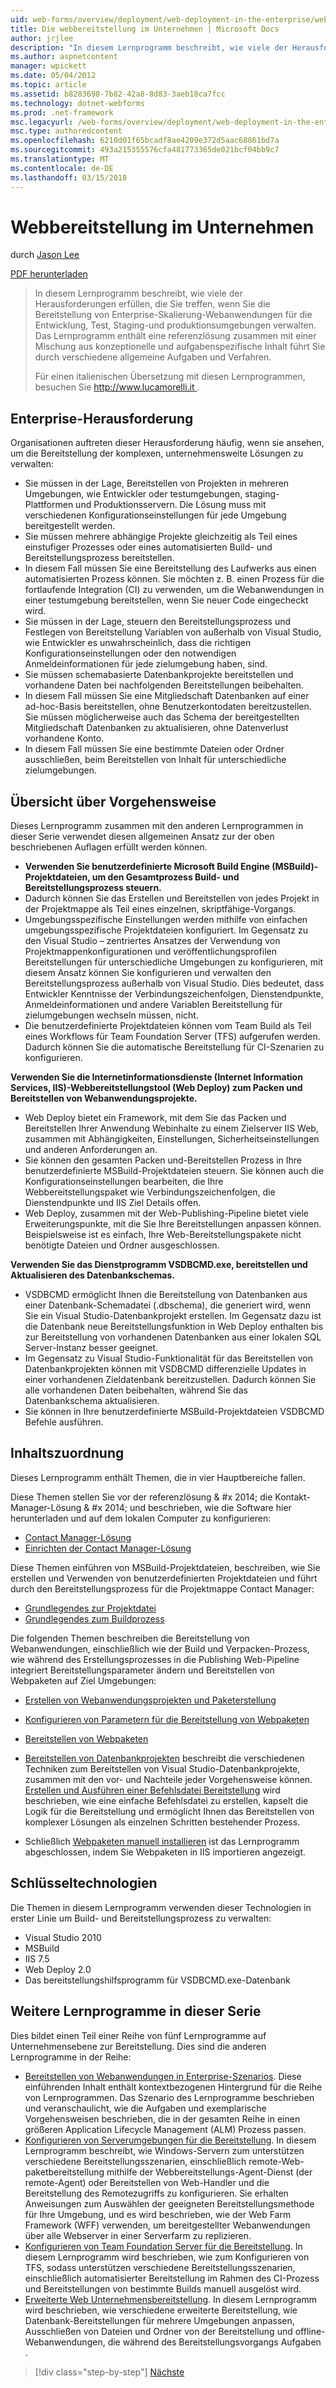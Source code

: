 ```yaml
---
uid: web-forms/overview/deployment/web-deployment-in-the-enterprise/web-deployment-in-the-enterprise
title: Die webbereitstellung im Unternehmen | Microsoft Docs
author: jrjlee
description: "In diesem Lernprogramm beschreibt, wie viele der Herausforderungen erfüllen, die Sie beim Verwalten der Bereitstellung von Enterprise-Skalierung von Webanwendungen auf entwickl auftreten werden..."
ms.author: aspnetcontent
manager: wpickett
ms.date: 05/04/2012
ms.topic: article
ms.assetid: b8283698-7b82-42a8-8d83-3aeb18ca7fcc
ms.technology: dotnet-webforms
ms.prod: .net-framework
msc.legacyurl: /web-forms/overview/deployment/web-deployment-in-the-enterprise/web-deployment-in-the-enterprise
msc.type: authoredcontent
ms.openlocfilehash: 6210d01f65bcadf8ae4209e372d5aac68861bd7a
ms.sourcegitcommit: 493a215355576cfa481773365de021bcf04bb9c7
ms.translationtype: MT
ms.contentlocale: de-DE
ms.lasthandoff: 03/15/2018
---
```

<a name="web-deployment-in-the-enterprise"></a>Webbereitstellung im Unternehmen
====================
durch [Jason Lee](https://github.com/jrjlee)

[PDF herunterladen](https://msdnshared.blob.core.windows.net/media/MSDNBlogsFS/prod.evol.blogs.msdn.com/CommunityServer.Blogs.Components.WeblogFiles/00/00/00/63/56/8130.DeployingWebAppsInEnterpriseScenarios.pdf)

> In diesem Lernprogramm beschreibt, wie viele der Herausforderungen erfüllen, die Sie treffen, wenn Sie die Bereitstellung von Enterprise-Skalierung-Webanwendungen für die Entwicklung, Test, Staging-und produktionsumgebungen verwalten. Das Lernprogramm enthält eine referenzlösung zusammen mit einer Mischung aus konzeptionelle und aufgabenspezifische Inhalt führt Sie durch verschiedene allgemeine Aufgaben und Verfahren.
> 
> Für einen italienischen Übersetzung mit diesen Lernprogrammen, besuchen Sie [ http://www.lucamorelli.it ](http://www.lucamorelli.it).


## <a name="enterprise-deployment-challenges"></a>Enterprise-Herausforderung

Organisationen auftreten dieser Herausforderung häufig, wenn sie ansehen, um die Bereitstellung der komplexen, unternehmensweite Lösungen zu verwalten:

- Sie müssen in der Lage, Bereitstellen von Projekten in mehreren Umgebungen, wie Entwickler oder testumgebungen, staging-Plattformen und Produktionsservern. Die Lösung muss mit verschiedenen Konfigurationseinstellungen für jede Umgebung bereitgestellt werden.
- Sie müssen mehrere abhängige Projekte gleichzeitig als Teil eines einstufiger Prozesses oder eines automatisierten Build- und Bereitstellungsprozess bereitstellen.
- In diesem Fall müssen Sie eine Bereitstellung des Laufwerks aus einen automatisierten Prozess können. Sie möchten z. B. einen Prozess für die fortlaufende Integration (CI) zu verwenden, um die Webanwendungen in einer testumgebung bereitstellen, wenn Sie neuer Code eingecheckt wird.
- Sie müssen in der Lage, steuern den Bereitstellungsprozess und Festlegen von Bereitstellung Variablen von außerhalb von Visual Studio, wie Entwickler es unwahrscheinlich, dass die richtigen Konfigurationseinstellungen oder den notwendigen Anmeldeinformationen für jede zielumgebung haben, sind.
- Sie müssen schemabasierte Datenbankprojekte bereitstellen und vorhandene Daten bei nachfolgenden Bereitstellungen beibehalten.
- In diesem Fall müssen Sie eine Mitgliedschaft Datenbanken auf einer ad-hoc-Basis bereitstellen, ohne Benutzerkontodaten bereitzustellen. Sie müssen möglicherweise auch das Schema der bereitgestellten Mitgliedschaft Datenbanken zu aktualisieren, ohne Datenverlust vorhandene Konto.
- In diesem Fall müssen Sie eine bestimmte Dateien oder Ordner ausschließen, beim Bereitstellen von Inhalt für unterschiedliche zielumgebungen.

## <a name="overview-of-approach"></a>Übersicht über Vorgehensweise

Dieses Lernprogramm zusammen mit den anderen Lernprogrammen in dieser Serie verwendet diesen allgemeinen Ansatz zur der oben beschriebenen Auflagen erfüllt werden können.

- **Verwenden Sie benutzerdefinierte Microsoft Build Engine (MSBuild)-Projektdateien, um den Gesamtprozess Build- und Bereitstellungsprozess steuern.**
- Dadurch können Sie das Erstellen und Bereitstellen von jedes Projekt in der Projektmappe als Teil eines einzelnen, skriptfähige-Vorgangs.
- Umgebungsspezifische Einstellungen werden mithilfe von einfachen umgebungsspezifische Projektdateien konfiguriert. Im Gegensatz zu den Visual Studio – zentriertes Ansatzes der Verwendung von Projektmappenkonfigurationen und veröffentlichungsprofilen Bereitstellungen für unterschiedliche Umgebungen zu konfigurieren, mit diesem Ansatz können Sie konfigurieren und verwalten den Bereitstellungsprozess außerhalb von Visual Studio. Dies bedeutet, dass Entwickler Kenntnisse der Verbindungszeichenfolgen, Dienstendpunkte, Anmeldeinformationen und andere Variablen Bereitstellung für zielumgebungen wechseln müssen, nicht.
- Die benutzerdefinierte Projektdateien können vom Team Build als Teil eines Workflows für Team Foundation Server (TFS) aufgerufen werden. Dadurch können Sie die automatische Bereitstellung für CI-Szenarien zu konfigurieren.

**Verwenden Sie die Internetinformationsdienste (Internet Information Services, IIS)-Webbereitstellungstool (Web Deploy) zum Packen und Bereitstellen von Webanwendungsprojekte.**

- Web Deploy bietet ein Framework, mit dem Sie das Packen und Bereitstellen Ihrer Anwendung Webinhalte zu einem Zielserver IIS Web, zusammen mit Abhängigkeiten, Einstellungen, Sicherheitseinstellungen und anderen Anforderungen an.
- Sie können den gesamten Packen und-Bereitstellen Prozess in Ihre benutzerdefinierte MSBuild-Projektdateien steuern. Sie können auch die Konfigurationseinstellungen bearbeiten, die Ihre Webbereitstellungspaket wie Verbindungszeichenfolgen, die Dienstendpunkte und IIS Ziel Details offen.
- Web Deploy, zusammen mit der Web-Publishing-Pipeline bietet viele Erweiterungspunkte, mit die Sie Ihre Bereitstellungen anpassen können. Beispielsweise ist es einfach, Ihre Web-Bereitstellungspakete nicht benötigte Dateien und Ordner ausgeschlossen.

**Verwenden Sie das Dienstprogramm VSDBCMD.exe, bereitstellen und Aktualisieren des Datenbankschemas.**

- VSDBCMD ermöglicht Ihnen die Bereitstellung von Datenbanken aus einer Datenbank-Schemadatei (.dbschema), die generiert wird, wenn Sie ein Visual Studio-Datenbankprojekt erstellen. Im Gegensatz dazu ist die Datenbank neue Bereitstellungsfunktion in Web Deploy enthalten bis zur Bereitstellung von vorhandenen Datenbanken aus einer lokalen SQL Server-Instanz besser geeignet.
- Im Gegensatz zu Visual Studio-Funktionalität für das Bereitstellen von Datenbankprojekten können mit VSDBCMD differenzielle Updates in einer vorhandenen Zieldatenbank bereitzustellen. Dadurch können Sie alle vorhandenen Daten beibehalten, während Sie das Datenbankschema aktualisieren.
- Sie können in Ihre benutzerdefinierte MSBuild-Projektdateien VSDBCMD Befehle ausführen.

## <a name="content-map"></a>Inhaltszuordnung

Dieses Lernprogramm enthält Themen, die in vier Hauptbereiche fallen.

Diese Themen stellen Sie vor der referenzlösung & #x 2014; die Kontakt-Manager-Lösung & #x 2014; und beschrieben, wie die Software hier herunterladen und auf dem lokalen Computer zu konfigurieren:

- [Contact Manager-Lösung](the-contact-manager-solution.md)
- [Einrichten der Contact Manager-Lösung](setting-up-the-contact-manager-solution.md)

Diese Themen einführen von MSBuild-Projektdateien, beschreiben, wie Sie erstellen und Verwenden von benutzerdefinierten Projektdateien und führt durch den Bereitstellungsprozess für die Projektmappe Contact Manager:

- [Grundlegendes zur Projektdatei](understanding-the-project-file.md)
- [Grundlegendes zum Buildprozess](understanding-the-build-process.md)

Die folgenden Themen beschreiben die Bereitstellung von Webanwendungen, einschließlich wie der Build und Verpacken-Prozess, wie während des Erstellungsprozesses in die Publishing Web-Pipeline integriert Bereitstellungsparameter ändern und Bereitstellen von Webpaketen auf Ziel Umgebungen:

- [Erstellen von Webanwendungsprojekten und Paketerstellung](building-and-packaging-web-application-projects.md)
- [Konfigurieren von Parametern für die Bereitstellung von Webpaketen](configuring-parameters-for-web-package-deployment.md)
- [Bereitstellen von Webpaketen](deploying-web-packages.md)

- [Bereitstellen von Datenbankprojekten](deploying-database-projects.md) beschreibt die verschiedenen Techniken zum Bereitstellen von Visual Studio-Datenbankprojekte, zusammen mit den vor- und Nachteile jeder Vorgehensweise können. [Erstellen und Ausführen einer Befehlsdatei Bereitstellung](creating-and-running-a-deployment-command-file.md) wird beschrieben, wie eine einfache Befehlsdatei zu erstellen, kapselt die Logik für die Bereitstellung und ermöglicht Ihnen das Bereitstellen von komplexer Lösungen als einzelnen Schritten bestehender Prozess.
- Schließlich [Webpaketen manuell installieren](manually-installing-web-packages.md) ist das Lernprogramm abgeschlossen, indem Sie Webpaketen in IIS importieren angezeigt.

## <a name="key-technologies"></a>Schlüsseltechnologien

Die Themen in diesem Lernprogramm verwenden dieser Technologien in erster Linie um Build- und Bereitstellungsprozess zu verwalten:

- Visual Studio 2010
- MSBuild
- IIS 7.5
- Web Deploy 2.0
- Das bereitstellungshilfsprogramm für VSDBCMD.exe-Datenbank

## <a name="other-tutorials-in-this-series"></a>Weitere Lernprogramme in dieser Serie

Dies bildet einen Teil einer Reihe von fünf Lernprogramme auf Unternehmensebene zur Bereitstellung. Dies sind die anderen Lernprogramme in der Reihe:

- [Bereitstellen von Webanwendungen in Enterprise-Szenarios](../deploying-web-applications-in-enterprise-scenarios/deploying-web-applications-in-enterprise-scenarios.md). Diese einführenden Inhalt enthält kontextbezogenen Hintergrund für die Reihe von Lernprogrammen. Das Szenario des Lernprogramme beschrieben und veranschaulicht, wie die Aufgaben und exemplarische Vorgehensweisen beschrieben, die in der gesamten Reihe in einen größeren Application Lifecycle Management (ALM) Prozess passen.
- [Konfigurieren von Serverumgebungen für die Bereitstellung](../configuring-server-environments-for-web-deployment/configuring-server-environments-for-web-deployment.md). In diesem Lernprogramm beschreibt, wie Windows-Servern zum unterstützen verschiedene Bereitstellungsszenarien, einschließlich remote-Web-paketbereitstellung mithilfe der Webbereitstellungs-Agent-Dienst (der remote-Agent) oder Bereitstellen von Web-Handler und die Bereitstellung des Remotezugriffs zu konfigurieren. Sie erhalten Anweisungen zum Auswählen der geeigneten Bereitstellungsmethode für Ihre Umgebung, und es wird beschrieben, wie der Web Farm Framework (WFF) verwenden, um bereitgestellter Webanwendungen über alle Webserver in einer Serverfarm zu replizieren.
- [Konfigurieren von Team Foundation Server für die Bereitstellung](../configuring-team-foundation-server-for-web-deployment/configuring-team-foundation-server-for-web-deployment.md). In diesem Lernprogramm wird beschrieben, wie zum Konfigurieren von TFS, sodass unterstützen verschiedene Bereitstellungsszenarien, einschließlich automatisierter Bereitstellung im Rahmen des CI-Prozess und Bereitstellungen von bestimmte Builds manuell ausgelöst wird.
- [Erweiterte Web Unternehmensbereitstellung](../advanced-enterprise-web-deployment/advanced-enterprise-web-deployment.md). In diesem Lernprogramm wird beschrieben, wie verschiedene erweiterte Bereitstellung, wie Datenbank-Bereitstellungen für mehrere Umgebungen anpassen, Ausschließen von Dateien und Ordner von der Bereitstellung und offline-Webanwendungen, die während des Bereitstellungsvorgangs Aufgaben .

>[!div class="step-by-step"]
[Nächste](the-contact-manager-solution.md)
